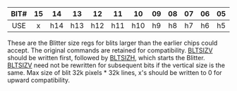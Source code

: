 | BIT# | 15 | 14 | 13 | 12 | 11 | 10 | 09 | 08 | 07 | 06 | 05 | 04 | 03 | 02 | 01 | 00 |
|:-:|:-:|:-:|:-:|:-:|:-:|:-:|:-:|:-:|:-:|:-:|:-:|:-:|:-:|:-:|:-:|:-:|
| USE | x | h14 | h13 | h12 | h11 | h10 | h9 | h8 | h7 | h6 | h5 | h4 | h3 | h2 | h1 | h0 |

These are the Blitter size regs for blits larger than the earlier
chips could accept. The original commands are retained for
compatibility. [BLTSIZV](BLTSIZV.md) should be written first, followed by [BLTSIZH](BLTSIZH.md),
which starts the Blitter. [BLTSIZV](BLTSIZV.md) need not be rewritten for
subsequent bits if the vertical size is the same. Max size of
blit 32k pixels * 32k lines, x's should be written to 0 for
upward compatibility.